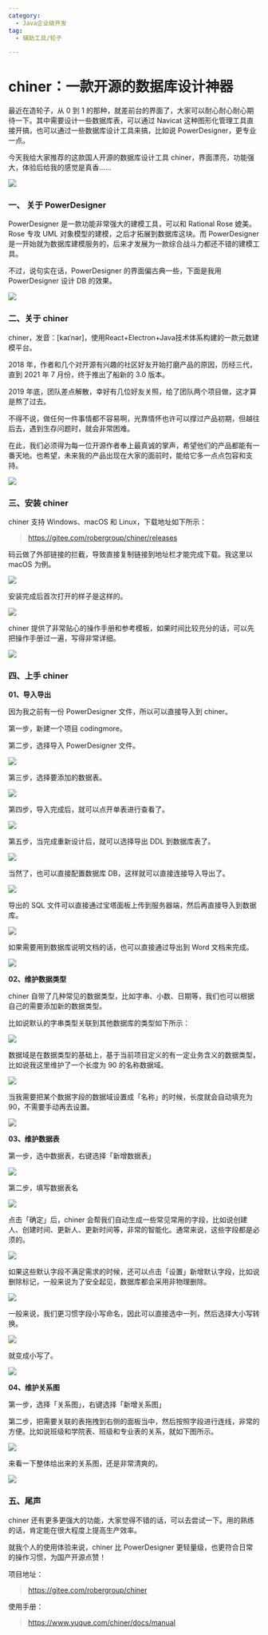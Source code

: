 ```yaml
---
category:
  - Java企业级开发
tag:
  - 辅助工具/轮子

---
```



# chiner：一款开源的数据库设计神器


最近在造轮子，从 0 到 1 的那种，就差前台的界面了，大家可以耐心耐心耐心期待一下。其中需要设计一些数据库表，可以通过 Navicat 这种图形化管理工具直接开搞，也可以通过一些数据库设计工具来搞，比如说 PowerDesigner，更专业一点。

 今天我给大家推荐的这款国人开源的数据库设计工具 chiner，界面漂亮，功能强大，体验后给我的感觉是真香......

![](https://cdn.jsdelivr.net/gh/itwanger/toBeBetterJavaer/images/gongju/chiner-1.png)


### 一、 关于 PowerDesigner

PowerDesigner 是一款功能非常强大的建模工具，可以和 Rational Rose 媲美。Rose 专攻 UML 对象模型的建模，之后才拓展到数据库这块。而 PowerDesigner 是一开始就为数据库建模服务的，后来才发展为一款综合战斗力都还不错的建模工具。

不过，说句实在话，PowerDesigner 的界面偏古典一些，下面是我用 PowerDesigner 设计 DB 的效果。

![](https://cdn.jsdelivr.net/gh/itwanger/toBeBetterJavaer/images/gongju/chiner-2.png)

### 二、关于 chiner

chiner，发音：[kaɪˈnər]，使用React+Electron+Java技术体系构建的一款元数建模平台。

2018 年，作者和几个对开源有兴趣的社区好友开始打磨产品的原因，历经三代，直到 2021 年 7 月份，终于推出了船新的 3.0 版本。

2019 年底，团队差点解散，幸好有几位好友关照，给了团队两个项目做，这才算是熬了过去。

不得不说，做任何一件事情都不容易啊，光靠情怀也许可以撑过产品初期，但越往后去，遇到生存问题时，就会非常困难。

在此，我们必须得为每一位开源作者奉上最真诚的掌声，希望他们的产品都能有一番天地。也希望，未来我的产品出现在大家的面前时，能给它多一点点包容和支持。

![](https://cdn.jsdelivr.net/gh/itwanger/toBeBetterJavaer/images/gongju/chiner-3.gif)

### 三、安装 chiner

chiner 支持 Windows、macOS 和 Linux，下载地址如下所示：

>https://gitee.com/robergroup/chiner/releases

码云做了外部链接的拦截，导致直接复制链接到地址栏才能完成下载。我这里以 macOS 为例。

![](https://cdn.jsdelivr.net/gh/itwanger/toBeBetterJavaer/images/gongju/chiner-4.png)

安装完成后首次打开的样子是这样的。

![](https://cdn.jsdelivr.net/gh/itwanger/toBeBetterJavaer/images/gongju/chiner-5.png)

chiner 提供了非常贴心的操作手册和参考模板，如果时间比较充分的话，可以先把操作手册过一遍，写得非常详细。

![](https://cdn.jsdelivr.net/gh/itwanger/toBeBetterJavaer/images/gongju/chiner-6.png)

### 四、上手 chiner

**01、导入导出**

因为我之前有一份 PowerDesigner 文件，所以可以直接导入到 chiner。

第一步，新建一个项目 codingmore。

第二步，选择导入 PowerDesigner 文件。

![](https://cdn.jsdelivr.net/gh/itwanger/toBeBetterJavaer/images/gongju/chiner-7.png)

第三步，选择要添加的数据表。

![](https://cdn.jsdelivr.net/gh/itwanger/toBeBetterJavaer/images/gongju/chiner-8.png)

第四步，导入完成后，就可以点开单表进行查看了。

![](https://cdn.jsdelivr.net/gh/itwanger/toBeBetterJavaer/images/gongju/chiner-9.png)

第五步，当完成重新设计后，就可以选择导出 DDL 到数据库表了。

![](https://cdn.jsdelivr.net/gh/itwanger/toBeBetterJavaer/images/gongju/chiner-10.png)

当然了，也可以直接配置数据库 DB，这样就可以直接连接导入导出了。

![](https://cdn.jsdelivr.net/gh/itwanger/toBeBetterJavaer/images/gongju/chiner-11.png)

导出的 SQL 文件可以直接通过宝塔面板上传到服务器端，然后再直接导入到数据库。

![](https://cdn.jsdelivr.net/gh/itwanger/toBeBetterJavaer/images/gongju/chiner-12.png)

如果需要用到数据库说明文档的话，也可以直接通过导出到 Word 文档来完成。

![](https://cdn.jsdelivr.net/gh/itwanger/toBeBetterJavaer/images/gongju/chiner-13.png)

**02、维护数据类型**

chiner 自带了几种常见的数据类型，比如字串、小数、日期等，我们也可以根据自己的需要添加新的数据类型。

比如说默认的字串类型关联到其他数据库的类型如下所示：

![](https://cdn.jsdelivr.net/gh/itwanger/toBeBetterJavaer/images/gongju/chiner-14.png)

数据域是在数据类型的基础上，基于当前项目定义的有一定业务含义的数据类型，比如说我这里维护了一个长度为 90 的名称数据域。

![](https://cdn.jsdelivr.net/gh/itwanger/toBeBetterJavaer/images/gongju/chiner-15.png)

当我需要把某个数据字段的数据域设置成「名称」的时候，长度就会自动填充为 90，不需要手动再去设置。

![](https://cdn.jsdelivr.net/gh/itwanger/toBeBetterJavaer/images/gongju/chiner-16.png)

**03、维护数据表**

第一步，选中数据表，右键选择「新增数据表」

![](https://cdn.jsdelivr.net/gh/itwanger/toBeBetterJavaer/images/gongju/chiner-17.png)

第二步，填写数据表名

![](https://cdn.jsdelivr.net/gh/itwanger/toBeBetterJavaer/images/gongju/chiner-18.png)

点击「确定」后，chiner 会帮我们自动生成一些常见常用的字段，比如说创建人、创建时间、更新人、更新时间等，非常的智能化。通常来说，这些字段都是必须的。

![](https://cdn.jsdelivr.net/gh/itwanger/toBeBetterJavaer/images/gongju/chiner-19.png)

如果这些默认字段不满足需求的时候，还可以点击「设置」新增默认字段，比如说删除标记，一般来说为了安全起见，数据库都会采用非物理删除。

![](https://cdn.jsdelivr.net/gh/itwanger/toBeBetterJavaer/images/gongju/chiner-20.png)

一般来说，我们更习惯字段小写命名，因此可以直接选中一列，然后选择大小写转换。

![](https://cdn.jsdelivr.net/gh/itwanger/toBeBetterJavaer/images/gongju/chiner-21.png)

就变成小写了。

![](https://cdn.jsdelivr.net/gh/itwanger/toBeBetterJavaer/images/gongju/chiner-22.png)

**04、维护关系图**

第一步，选择「关系图」，右键选择「新增关系图」

第二步，把需要关联的表拖拽到右侧的面板当中，然后按照字段进行连线，非常的方便。比如说班级和学院表、班级和专业表的关系，就如下图所示。

![](https://cdn.jsdelivr.net/gh/itwanger/toBeBetterJavaer/images/gongju/chiner-23.png)

来看一下整体给出来的关系图，还是非常清爽的。

![](https://cdn.jsdelivr.net/gh/itwanger/toBeBetterJavaer/images/gongju/chiner-24.png)

### 五、尾声

chiner 还有更多更强大的功能，大家觉得不错的话，可以去尝试一下。用的熟练的话，肯定能在很大程度上提高生产效率。

就我个人的使用体验来说，chiner 比 PowerDesigner 更轻量级，也更符合日常的操作习惯，为国产开源点赞！

项目地址：

>https://gitee.com/robergroup/chiner

使用手册：

>https://www.yuque.com/chiner/docs/manual


